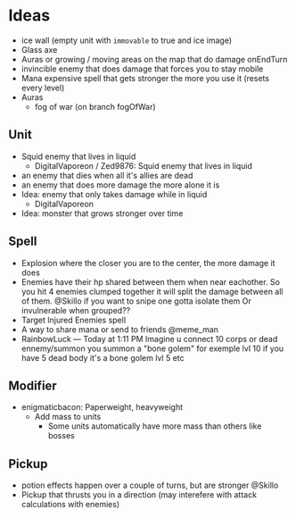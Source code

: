 # Ideas
- ice wall (empty unit with `immovable` to true and ice image)
- Glass axe
- Auras or growing / moving areas on the map that do damage onEndTurn
- invincible enemy that does damage that forces you to stay mobile
- Mana expensive spell that gets stronger the more you use it (resets every level)
- Auras
    - fog of war (on branch fogOfWar)

## Unit
- Squid enemy that lives in liquid
    - DigitalVaporeon / Zed9876: Squid enemy that lives in liquid
- an enemy that dies when all it's allies are dead
- an enemy that does more damage the more alone it is
- Idea: enemy that only takes damage while in liquid
    - DigitalVaporeon
- Idea: monster that grows stronger over time

## Spell
- Explosion where the closer you are to the center, the more damage it does
- Enemies have their hp shared between them when near eachother. So you hit 4 enemies clumped together it will split the damage between all of them. @Skillo
    if you want to snipe one gotta isolate them
    Or invulnerable when grouped??
- Target Injured Enemies spell
- A way to share mana or send to friends @meme_man
- RainbowLuck — Today at 1:11 PM
Imagine u connect 10 corps or dead ennemy/summon  you summon a "bone golem" for exemple lvl 10 if you have 5 dead body it's a bone golem lvl 5 etc

## Modifier
- enigmaticbacon: Paperweight, heavyweight
    - Add mass to units
        - Some units automatically have more mass than others like bosses

## Pickup
- potion effects happen over a couple of turns, but are stronger @Skillo
- Pickup that thrusts you in a direction (may interefere with attack calculations with enemies)